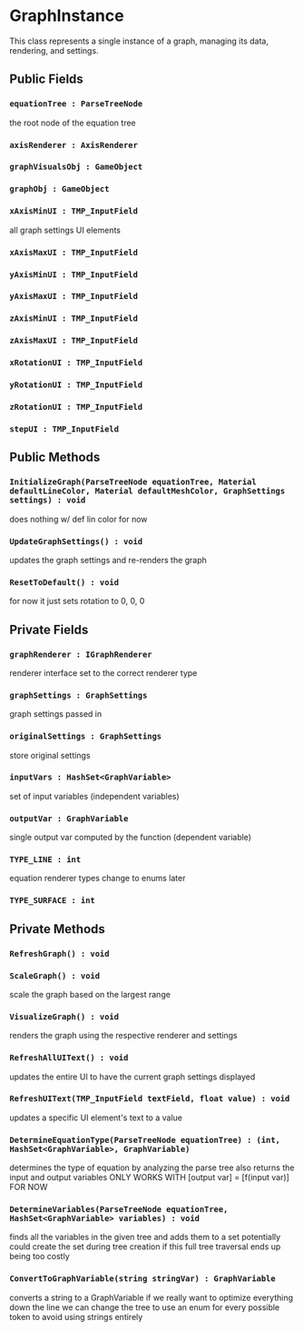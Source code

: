 # GraphInstance

This class represents a single instance of a graph, managing its data, rendering, and settings.

## Public Fields

### `equationTree : ParseTreeNode`

the root node of the equation tree

### `axisRenderer : AxisRenderer`

### `graphVisualsObj : GameObject`

### `graphObj : GameObject`

### `xAxisMinUI : TMP_InputField`

all graph settings UI elements

### `xAxisMaxUI : TMP_InputField`

### `yAxisMinUI : TMP_InputField`

### `yAxisMaxUI : TMP_InputField`

### `zAxisMinUI : TMP_InputField`

### `zAxisMaxUI : TMP_InputField`

### `xRotationUI : TMP_InputField`

### `yRotationUI : TMP_InputField`

### `zRotationUI : TMP_InputField`

### `stepUI : TMP_InputField`

## Public Methods

### `InitializeGraph(ParseTreeNode equationTree, Material defaultLineColor, Material defaultMeshColor, GraphSettings settings) : void`

does nothing w/ def lin color for now

### `UpdateGraphSettings() : void`

updates the graph settings and re-renders the graph

### `ResetToDefault() : void`

for now it just sets rotation to 0, 0, 0

## Private Fields

### `graphRenderer : IGraphRenderer`

renderer interface set to the correct renderer type

### `graphSettings : GraphSettings`

graph settings passed in

### `originalSettings : GraphSettings`

store original settings

### `inputVars : HashSet<GraphVariable>`

set of input variables (independent variables)

### `outputVar : GraphVariable`

single output var computed by the function (dependent variable)

### `TYPE_LINE : int`

equation renderer types
change to enums later

### `TYPE_SURFACE : int`

## Private Methods

### `RefreshGraph() : void`

### `ScaleGraph() : void`

scale the graph based on the largest range

### `VisualizeGraph() : void`

renders the graph using the respective renderer and settings

### `RefreshAllUIText() : void`

updates the entire UI to have the current graph settings displayed

### `RefreshUIText(TMP_InputField textField, float value) : void`

updates a specific UI element's text to a value

### `DetermineEquationType(ParseTreeNode equationTree) : (int, HashSet<GraphVariable>, GraphVariable)`

determines the type of equation by analyzing the parse tree
also returns the input and output variables
ONLY WORKS WITH [output var] = [f(input var)] FOR NOW

### `DetermineVariables(ParseTreeNode equationTree, HashSet<GraphVariable> variables) : void`

finds all the variables in the given tree and adds them to a set
potentially could create the set during tree creation if this
full tree traversal ends up being too costly

### `ConvertToGraphVariable(string stringVar) : GraphVariable`

converts a string to a GraphVariable
if we really want to optimize everything down the line
we can change the tree to use an enum for every possible
token to avoid using strings entirely